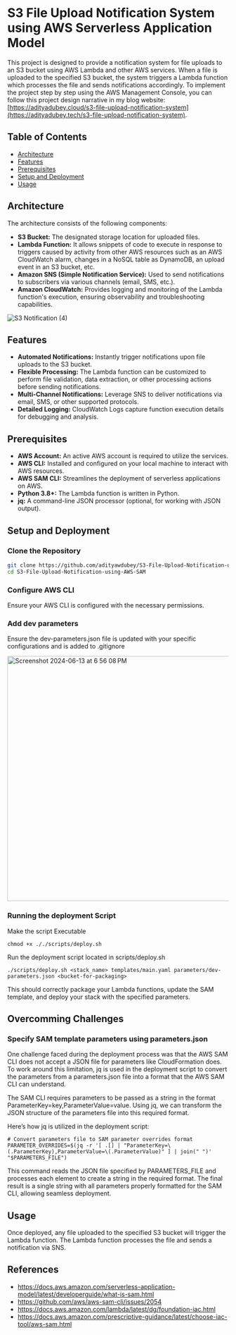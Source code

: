 # S3 File Upload Notification System using AWS Serverless Application Model 

This project is designed to provide a notification system for file uploads to an S3 bucket using AWS Lambda and other AWS services. When a file is uploaded to the specified S3 bucket, the system triggers a Lambda function which processes the file and sends notifications accordingly. 
To implement the project step by step using the AWS Management Console, you can follow this project design narrative in my blog website: [https://adityadubey.cloud/s3-file-upload-notification-system](https://adityadubey.tech/s3-file-upload-notification-system).

## Table of Contents

- [Architecture](#architecture)
- [Features](#features)
- [Prerequisites](#prerequisites)
- [Setup and Deployment](#setup-and-deployment)
- [Usage](#usage)

## Architecture

The architecture consists of the following components:
- **S3 Bucket:** The designated storage location for uploaded files.
- **Lambda Function:** It allows snippets of code to execute in response to triggers caused by activity from other AWS resources such as an AWS CloudWatch alarm, changes in a NoSQL table as DynamoDB, an upload event in an S3 bucket, etc.
- **Amazon SNS (Simple Notification Service):** Used to send notifications to subscribers via various channels (email, SMS, etc.).
- **Amazon CloudWatch:** Provides logging and monitoring of the Lambda function's execution, ensuring observability and troubleshooting capabilities.

![S3 Notification (4)](https://github.com/adityawdubey/S3-File-Upload-Notification-System-using-AWS-SAM/assets/88245579/04732c67-86b9-43e6-8e11-4bf1cf5bd4cb)

## Features

- **Automated Notifications:** Instantly trigger notifications upon file uploads to the S3 bucket.
- **Flexible Processing:** The Lambda function can be customized to perform file validation, data extraction, or other processing actions before sending notifications.
- **Multi-Channel Notifications:** Leverage SNS to deliver notifications via email, SMS, or other supported protocols.
- **Detailed Logging:** CloudWatch Logs capture function execution details for debugging and analysis.

## Prerequisites

- **AWS Account:** An active AWS account is required to utilize the services.
- **AWS CLI:** Installed and configured on your local machine to interact with AWS resources.
- **AWS SAM CLI:** Streamlines the deployment of serverless applications on AWS.
- **Python 3.8+:** The Lambda function is written in Python.
- **jq:** A command-line JSON processor (optional, for working with JSON output).

## Setup and Deployment

### Clone the Repository

```bash
git clone https://github.com/adityawdubey/S3-File-Upload-Notification-using-AWS-SAM.git
cd S3-File-Upload-Notification-using-AWS-SAM
```

### Configure AWS CLI
Ensure your AWS CLI is configured with the necessary permissions.

### Add dev parameters
Ensure the dev-parameters.json file is updated with your specific configurations and is added to .gitignore

<img width="556" alt="Screenshot 2024-06-13 at 6 56 08 PM" src="https://github.com/adityawdubey/S3-File-Upload-Notification-System-using-AWS-SAM/assets/88245579/ce2685db-b318-4db9-bac4-2b81d41e5922">


### Running the deployment Script

Make the script Executable

```
chmod +x ././scripts/deploy.sh
```

Run the deployment script located in scripts/deploy.sh

```
./scripts/deploy.sh <stack_name> templates/main.yaml parameters/dev-parameters.json <bucket-for-packaging>
```

This should correctly package your Lambda functions, update the SAM template, and deploy your stack with the specified parameters.

## Overcomming Challenges

### Specify SAM template parameters using parameters.json

One challenge faced during the deployment process was that the AWS SAM CLI does not accept a JSON file for parameters like CloudFormation does. To work around this limitation, jq is used in the deployment script to convert the parameters from a parameters.json file into a format that the AWS SAM CLI can understand.

The SAM CLI requires parameters to be passed as a string in the format ParameterKey=key,ParameterValue=value. Using jq, we can transform the JSON structure of the parameters file into this required format.

Here’s how jq is utilized in the deployment script:
```
# Convert parameters file to SAM parameter overrides format
PARAMETER_OVERRIDES=$(jq -r '[ .[] | "ParameterKey=\(.ParameterKey),ParameterValue=\(.ParameterValue)" ] | join(" ")' "$PARAMETERS_FILE")
```
This command reads the JSON file specified by PARAMETERS_FILE and processes each element to create a string in the required format. The final result is a single string with all parameters properly formatted for the SAM CLI, allowing seamless deployment.


## Usage

Once deployed, any file uploaded to the specified S3 bucket will trigger the Lambda function. The Lambda function processes the file and sends a notification via SNS.

## References

- https://docs.aws.amazon.com/serverless-application-model/latest/developerguide/what-is-sam.html
- https://github.com/aws/aws-sam-cli/issues/2054
- https://docs.aws.amazon.com/lambda/latest/dg/foundation-iac.html
- https://docs.aws.amazon.com/prescriptive-guidance/latest/choose-iac-tool/aws-sam.html



